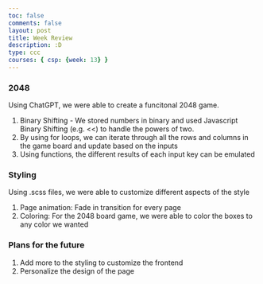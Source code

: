 ```yaml
---
toc: false
comments: false
layout: post
title: Week Review
description: :D
type: ccc
courses: { csp: {week: 13} }
---
```


### 2048 
Using ChatGPT, we were able to create a funcitonal 2048 game.
1. Binary Shifting - We stored numbers in binary and used Javascript Binary Shifting (e.g. <<) to handle the powers of two.
2. By using for loops, we can iterate through all the rows and columns in the game board and update based on the inputs
3. Using functions, the different results of each input key can be emulated

### Styling
Using .scss files, we were able to customize different aspects of the style
1. Page animation: Fade in transition for every page
2. Coloring: For the 2048 board game, we were able to color the boxes to any color we wanted

### Plans for the future
1. Add more to the styling to customize the frontend
2. Personalize the design of the page
